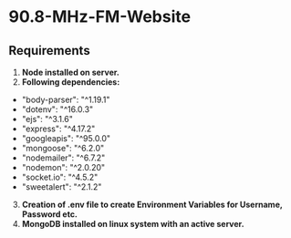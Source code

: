 # 90.8-MHz-FM-Website

## Requirements
1. **Node installed on server.**
2. **Following dependencies:**
- "body-parser": "^1.19.1"
- "dotenv": "^16.0.3"
- "ejs": "^3.1.6"
- "express": "^4.17.2"
- "googleapis": "^95.0.0"
- "mongoose": "^6.2.0"
- "nodemailer": "^6.7.2"
- "nodemon": "^2.0.20"
- "socket.io": "^4.5.2"
- "sweetalert": "^2.1.2"
3. **Creation of .env file to create Environment Variables for Username, Password etc.**
4. **MongoDB installed on linux system with an active server.**
